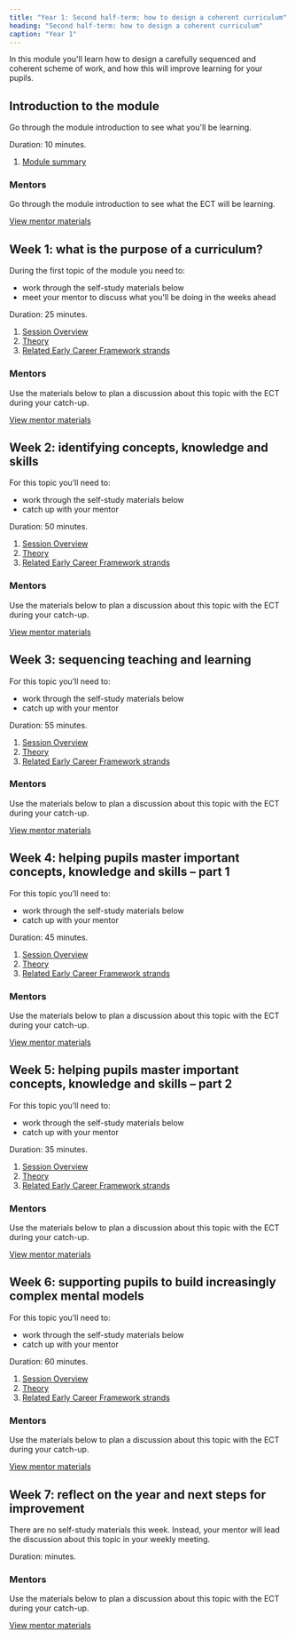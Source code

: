 ```yaml
---
title: "Year 1: Second half-term: how to design a coherent curriculum"
heading: "Second half-term: how to design a coherent curriculum"
caption: "Year 1"
---
```


In this module you'll learn how to design a carefully sequenced and coherent scheme of work, and how this will improve learning for your pupils.

## Introduction to the module

Go through the module introduction to see what you'll be learning.

Duration: 10 minutes.

1. [Module summary](/teach-first/year-1-how-to-design-a-coherent-curriculum/intro-ect-module-summary)

### Mentors

Go through the module introduction to see what the ECT will be learning.

[View mentor materials](/teach-first/year-1-how-to-design-a-coherent-curriculum/summer-week-0-mentor-materials)

## Week 1: what is the purpose of a curriculum?

During the first topic of the module you need to:

- work through the self-study materials below
- meet your mentor to discuss what you'll be doing in the weeks ahead

Duration: 25 minutes.

1. [Session Overview](/teach-first/year-1-how-to-design-a-coherent-curriculum/summer-week-1-ect-session-overview)
2. [Theory](/teach-first/year-1-how-to-design-a-coherent-curriculum/summer-week-1-ect-theory)
3. [Related Early Career Framework strands](/teach-first/year-1-how-to-design-a-coherent-curriculum/summer-week-1-ect-related-early-career-framework-strands)

### Mentors

Use the materials below to plan a discussion about this topic with the ECT during your catch-up.

[View mentor materials](/teach-first/year-1-how-to-design-a-coherent-curriculum/summer-week-1-mentor-materials)

## Week 2: identifying concepts, knowledge and skills

For this topic you’ll need to:

- work through the self-study materials below
- catch up with your mentor

Duration: 50 minutes.

1. [Session Overview](/teach-first/year-1-how-to-design-a-coherent-curriculum/summer-week-2-ect-session-overview)
2. [Theory](/teach-first/year-1-how-to-design-a-coherent-curriculum/summer-week-2-ect-theory)
3. [Related Early Career Framework strands](/teach-first/year-1-how-to-design-a-coherent-curriculum/summer-week-2-ect-related-early-career-framework-strands)

### Mentors

Use the materials below to plan a discussion about this topic with the ECT during your catch-up.

[View mentor materials](/teach-first/year-1-how-to-design-a-coherent-curriculum/summer-week-2-mentor-materials)

## Week 3: sequencing teaching and learning

For this topic you’ll need to:

- work through the self-study materials below
- catch up with your mentor

Duration: 55 minutes.

1. [Session Overview](/teach-first/year-1-how-to-design-a-coherent-curriculum/summer-week-3-ect-session-overview)
2. [Theory](/teach-first/year-1-how-to-design-a-coherent-curriculum/summer-week-3-ect-theory)
3. [Related Early Career Framework strands](/teach-first/year-1-how-to-design-a-coherent-curriculum/summer-week-3-ect-related-early-career-framework-strands)

### Mentors

Use the materials below to plan a discussion about this topic with the ECT during your catch-up.

[View mentor materials](/teach-first/year-1-how-to-design-a-coherent-curriculum/summer-week-3-mentor-materials)

## Week 4: helping pupils master important concepts, knowledge and skills – part 1

For this topic you’ll need to:

- work through the self-study materials below
- catch up with your mentor

Duration: 45 minutes.

1. [Session Overview](/teach-first/year-1-how-to-design-a-coherent-curriculum/summer-week-4-ect-session-overview)
2. [Theory](/teach-first/year-1-how-to-design-a-coherent-curriculum/summer-week-4-ect-theory)
3. [Related Early Career Framework strands](/teach-first/year-1-how-to-design-a-coherent-curriculum/summer-week-4-ect-related-early-career-framework-strands)

### Mentors

Use the materials below to plan a discussion about this topic with the ECT during your catch-up.

[View mentor materials](/teach-first/year-1-how-to-design-a-coherent-curriculum/summer-week-4-mentor-materials)

## Week 5: helping pupils master important concepts, knowledge and skills – part 2

For this topic you’ll need to:

- work through the self-study materials below
- catch up with your mentor

Duration: 35 minutes.

1. [Session Overview](/teach-first/year-1-how-to-design-a-coherent-curriculum/summer-week-5-ect-session-overview)
2. [Theory](/teach-first/year-1-how-to-design-a-coherent-curriculum/summer-week-5-ect-theory)
3. [Related Early Career Framework strands](/teach-first/year-1-how-to-design-a-coherent-curriculum/summer-week-5-ect-related-early-career-framework-strands)

### Mentors

Use the materials below to plan a discussion about this topic with the ECT during your catch-up.

[View mentor materials](/teach-first/year-1-how-to-design-a-coherent-curriculum/summer-week-5-mentor-materials)

## Week 6: supporting pupils to build increasingly complex mental models

For this topic you’ll need to:

- work through the self-study materials below
- catch up with your mentor

Duration: 60 minutes.

1. [Session Overview](/teach-first/year-1-how-to-design-a-coherent-curriculum/summer-week-6-ect-session-overview)
2. [Theory](/teach-first/year-1-how-to-design-a-coherent-curriculum/summer-week-6-ect-theory)
3. [Related Early Career Framework strands](/teach-first/year-1-how-to-design-a-coherent-curriculum/summer-week-6-ect-related-early-career-framework-strands)

### Mentors

Use the materials below to plan a discussion about this topic with the ECT during your catch-up.

[View mentor materials](/teach-first/year-1-how-to-design-a-coherent-curriculum/summer-week-6-mentor-materials)

## Week 7: reflect on the year and next steps for improvement

There are no self-study materials this week. Instead, your mentor will lead the discussion about this topic in your weekly meeting.

Duration: minutes.

### Mentors

Use the materials below to plan a discussion about this topic with the ECT during your catch-up.

[View mentor materials](/teach-first/year-1-how-to-design-a-coherent-curriculum/summer-week-7-mentor-materials)
